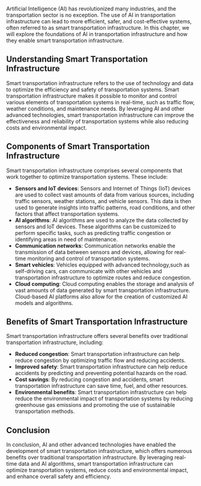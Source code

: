 

Artificial Intelligence (AI) has revolutionized many industries, and the transportation sector is no exception. The use of AI in transportation infrastructure can lead to more efficient, safer, and cost-effective systems, often referred to as smart transportation infrastructure. In this chapter, we will explore the foundations of AI in transportation infrastructure and how they enable smart transportation infrastructure.

Understanding Smart Transportation Infrastructure
-------------------------------------------------

Smart transportation infrastructure refers to the use of technology and data to optimize the efficiency and safety of transportation systems. Smart transportation infrastructure makes it possible to monitor and control various elements of transportation systems in real-time, such as traffic flow, weather conditions, and maintenance needs. By leveraging AI and other advanced technologies, smart transportation infrastructure can improve the effectiveness and reliability of transportation systems while also reducing costs and environmental impact.

Components of Smart Transportation Infrastructure
-------------------------------------------------

Smart transportation infrastructure comprises several components that work together to optimize transportation systems. These include:

* **Sensors and IoT devices**: Sensors and Internet of Things (IoT) devices are used to collect vast amounts of data from various sources, including traffic sensors, weather stations, and vehicle sensors. This data is then used to generate insights into traffic patterns, road conditions, and other factors that affect transportation systems.
* **AI algorithms**: AI algorithms are used to analyze the data collected by sensors and IoT devices. These algorithms can be customized to perform specific tasks, such as predicting traffic congestion or identifying areas in need of maintenance.
* **Communication networks**: Communication networks enable the transmission of data between sensors and devices, allowing for real-time monitoring and control of transportation systems.
* **Smart vehicles**: Vehicles equipped with advanced technology,such as self-driving cars, can communicate with other vehicles and transportation infrastructure to optimize routes and reduce congestion.
* **Cloud computing**: Cloud computing enables the storage and analysis of vast amounts of data generated by smart transportation infrastructure. Cloud-based AI platforms also allow for the creation of customized AI models and algorithms.

Benefits of Smart Transportation Infrastructure
-----------------------------------------------

Smart transportation infrastructure offers several benefits over traditional transportation infrastructure, including:

* **Reduced congestion**: Smart transportation infrastructure can help reduce congestion by optimizing traffic flow and reducing accidents.
* **Improved safety**: Smart transportation infrastructure can help reduce accidents by predicting and preventing potential hazards on the road.
* **Cost savings**: By reducing congestion and accidents, smart transportation infrastructure can save time, fuel, and other resources.
* **Environmental benefits**: Smart transportation infrastructure can help reduce the environmental impact of transportation systems by reducing greenhouse gas emissions and promoting the use of sustainable transportation methods.

Conclusion
----------

In conclusion, AI and other advanced technologies have enabled the development of smart transportation infrastructure, which offers numerous benefits over traditional transportation infrastructure. By leveraging real-time data and AI algorithms, smart transportation infrastructure can optimize transportation systems, reduce costs and environmental impact, and enhance overall safety and efficiency.
